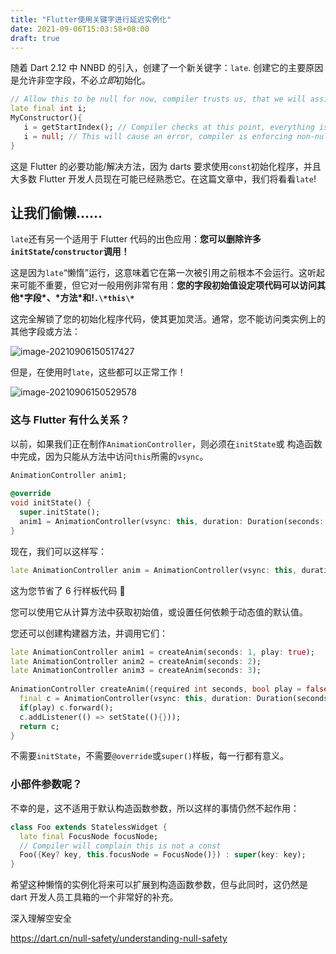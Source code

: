 ```yaml
---
title: "Flutter使用关键字进行延迟实例化"
date: 2021-09-06T15:03:58+08:00
draft: true
---
```


随着 Dart 2.12 中 NNBD 的引入，创建了一个新关键字：`late`. 创建它的主要原因是允许非空字段，不必*立即*初始化。

```dart
// Allow this to be null for now, compiler trusts us, that we will assign it.
late final int i; 
MyConstructor(){
   i = getStartIndex(); // Compiler checks at this point, everything is ok!
   i = null; // This will cause an error, compiler is enforcing non-null
}
```

这是 Flutter 的必要功能/解决方法，因为 darts 要求使用`const`初始化程序，并且大多数 Flutter 开发人员现在可能已经熟悉它。在这篇文章中，我们将看看`late`!



## 让我们偷懒……

`late`还有另一个适用于 Flutter 代码的出色应用：**您可以删除许多`initState`/`constructor`调用！**

这是因为`late`“懒惰”运行，这意味着它在第一次被引用之前根本不会运行。这听起来可能不重要，但它对一般用例非常有用：**您的字段初始值设定项代码可以访问其他\*字段\*、\*方法\*和!`.\*this\*`**

这完全解锁了您的初始化程序代码，使其更加灵活。通常，您不能访问类实例上的其他字段或方法：

![image-20210906150517427](https://luckly007.oss-cn-beijing.aliyuncs.com/image/image-20210906150517427.png)

但是，在使用时`late`，这些都可以正常工作！

![image-20210906150529578](https://luckly007.oss-cn-beijing.aliyuncs.com/image/image-20210906150529578.png)

### 这与 Flutter 有什么关系？

以前，如果我们正在制作`AnimationController`，则必须在`initState`或 构造函数中完成，因为只能从方法中访问`this`所需的`vsync`。

```dart
AnimationController anim1;
 
@override
void initState() {
  super.initState();
  anim1 = AnimationController(vsync: this, duration: Duration(seconds: 1))..forward();
}
```

现在，我们可以这样写：

```dart
late AnimationController anim = AnimationController(vsync: this, duration: Duration(seconds: 1))..forward();
```

这为您节省了 6 行样板代码 🙂

您可以使用它从计算方法中获取初始值，或设置任何依赖于动态值的默认值。

您还可以创建构建器方法，并调用它们：

```dart
late AnimationController anim1 = createAnim(seconds: 1, play: true);
late AnimationController anim2 = createAnim(seconds: 2);
late AnimationController anim3 = createAnim(seconds: 3);
 
AnimationController createAnim({required int seconds, bool play = false}) {
  final c = AnimationController(vsync: this, duration: Duration(seconds: seconds));
  if(play) c.forward();
  c.addListener(() => setState((){}));
  return c;
}
```

不需要`initState`，不需要`@override`或`super()`样板，每一行都有意义。

### 小部件参数呢？

不幸的是，这不适用于默认构造函数参数，所以这样的事情仍然不起作用：

```dart
class Foo extends StatelessWidget {
  late final FocusNode focusNode; 
  // Compiler will complain this is not a const
  Foo({Key? key, this.focusNode = FocusNode()}) : super(key: key);
}
```

希望这种懒惰的实例化将来可以扩展到构造函数参数，但与此同时，这仍然是 dart 开发人员工具箱的一个非常好的补充。





深入理解空安全

https://dart.cn/null-safety/understanding-null-safety
